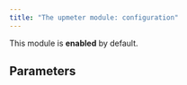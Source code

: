 ```yaml
---
title: "The upmeter module: configuration"
---
```


This module is **enabled** by default.

## Parameters

<!-- SCHEMA -->
